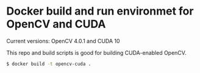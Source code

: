 # Docker build and run environmet for OpenCV and CUDA

Current versions: OpenCV 4.0.1 and CUDA 10 

This repo and build scripts is good for building CUDA-enabled OpenCV.

``` zsh
$ docker build -t opencv-cuda . 
```
